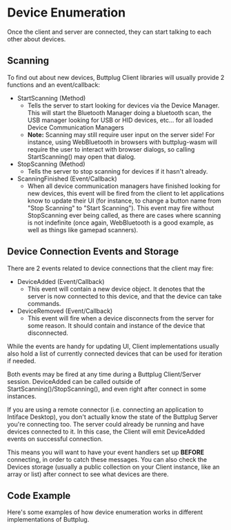 # Device Enumeration

Once the client and server are connected, they can start talking to each other about devices.

## Scanning

To find out about new devices, Buttplug Client libraries will usually provide 2 functions and an event/callback:

- StartScanning (Method)
   - Tells the server to start looking for devices via the Device Manager. This will start the Bluetooth Manager doing a bluetooth scan, the USB manager looking for USB or HID devices, etc... for all loaded Device Communication Managers
   - **Note:** Scanning may still require user input on the server side! For instance, using WebBluetooth in browsers with buttplug-wasm will require the user to interact with browser dialogs, so calling StartScanning() may open that dialog.
- StopScanning (Method)
   - Tells the server to stop scanning for devices if it hasn't already.
- ScanningFinished (Event/Callback)
   - When all device communication managers have finished looking for new devices, this event will be fired from the client to let applications know to update their UI (for instance, to change a button name from "Stop Scanning" to "Start Scanning"). This event may fire without StopScanning ever being called, as there are cases where scanning is not indefinite (once again, WebBluetooth is a good example, as well as things like gamepad scanners).

## Device Connection Events and Storage

There are 2 events related to device connections that the client may fire:

- DeviceAdded (Event/Callback)
    - This event will contain a new device object. It denotes that the server is now connected to this device, and that the device can take commands.
- DeviceRemoved (Event/Callback)
    - This event will fire when a device disconnects from the server for some reason. It should contain and instance of the device that disconnected.
    
While the events are handy for updating UI, Client implementations usually also hold a list of currently connected devices that can be used for iteration if needed.

Both events may be fired at any time during a Buttplug Client/Server session. DeviceAdded can be called outside of StartScanning()/StopScanning(), and even right after connect in some instances.

If you are using a remote connector (i.e. connecting an application to Intiface Desktop), you don't actually know the state of the Buttplug Server you're connecting too. The server could already be running and have devices connected to it. In this case, the Client will emit DeviceAdded events on successful connection. 

This means you will want to have your event handlers set up **BEFORE** connecting, in order to catch these messages. You can also check the Devices storage (usually a public collection on your Client instance, like an array or list) after connect to see what devices are there.

## Code Example

Here's some examples of how device enumeration works in different implementations of Buttplug.

<CodeSwitcher :languages="{rust:'Rust', csharp:'C#'}">
<template v-slot:rust>

<<< @/examples/rust/src/bin/device_enumeration.rs

</template>
<template v-slot:csharp>

<<< @/examples/csharp/DeviceEnumerationExample/Program.cs

</template>
<template v-slot:js>

```js
// Need to write this example
```

</template>
</CodeSwitcher>

